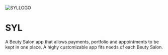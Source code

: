 ![SYLLOGO](https://user-images.githubusercontent.com/80233893/147422418-97904be3-ddf3-460e-821a-23b02fd665ed.png)
# SYL 
A Beuty Salon app that allows payments, portfolio and appointments to be kept in one place. 
A highy customizable app fits needs of each Beuty Salon.
